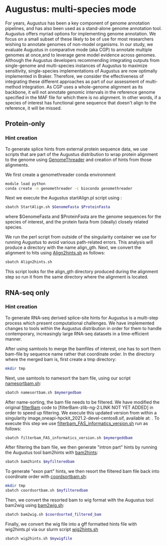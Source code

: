 # Augustus: multi-species mode
For years, Augustus has been a key component of genome annotation pipelines, and has also been used as a stand-alone genome annotation tool. Augustus offers myriad options for implementing genome annotation. We focus on a small subset of these likely to be of use for most researchers wishing to annotate genomes of non-model organisms. In our study, we evaluate Augustus in comparative mode (aka CGP) to annotate multiple genomes at once,and to leverage gene model evidence across genomes. Although the Augustus developers recommending integrating outputs from single-genome and multi-species instances of Augustus to maximize sensitivity, single-species implementations of Augustus are now optimally implemented in Braker. Therefore, we consider the effectiveness of integrating these different approaches as part of our assessment of multi-method integration. As CGP uses a whole-genome alignment as its backbone, it will not annotate genomic intervals in the reference genome specified in the MAF file for which there is no alignment. In other words, if a species of interest has functional gene sequence that doesn't align to the reference, it will be missed.

## Protein-only 
### Hint creation
To generate splice hints from external protein sequence data, we use scripts that are part of the Augustus distribution to wrap protein alignment to the genome using [GenomeThreader](https://genomethreader.org/) and creation of hints from those alignments. 

We first create a genomethreader conda environment
```bash
module load python
conda create -n genomethreader -c bioconda genomethreader
```

Next we execute the Augustus startAlign.pl script using []():
```bash
sbatch StartAlign.sh $GenomeFasta $ProteinFasta
```
where $GenomeFasta and $ProteinFasta are the genome sequences for the species of interest, and the protein fasta from (ideally) closely related species.

We run the perl script from outside of the singularity container we use for running Augustus to avoid various path-related errors. This analysis will produce a directory with the name align_gth. Next, we convert the alignment to hits using [Align2hints.sh]() as follows:
```bash
sbatch Align2hints.sh
```
This script looks for the align_gth directory produced during the alignment step so run it from the same directory where the alignment is located.


 
 





## RNA-seq only
### Hint creation
To generate RNA-seq derived splice-site hints for Augustus is a multi-step process which present computational challenges. We have implemented changes to tools within the Augustus distribution in order for them to handle contemporary, increasingly large RNA-seq datasets in a time-efficient manner. 

After using samtools to merge the bamfiles of interest, one has to sort them bam-file by sequence name rather that coordinate order. In the directory where the merged bam is, first create a tmp directory:
```bash
mkdir tmp
```
Next, use samtools to namesort the bam file, using our script [namesortbam.sh]():
```bash
sbatch namesortbam.sh $mymergedbam
```

After name-sorting, the bam file needs to be filtered. We have modified the original [filterBam](https://github.com/nextgenusfs/augustus/tree/master/auxprogs/filterBam) code to [filterBam-zlib-ng-2:LINK NOT YET ADDED] in order to speed up filtering. We execute this updated version from within a singularity image,oneapi-hpckit_2021.2-devel-centos8.sif, available at: . To execute this step we use [filterbam_FAS_informatics_version.sh](https://github.com/harvardinformatics/GenomeAnnotation/blob/master/ComparativeAugustus/slurm_scripts/filterbam_FAS_informatics_version.sh) run as follows:
```bash
sbatch filterbam_FAS_informatics_version.sh $mymergeddbam
```

After filtering the bam file, we then generate "intron part" hints by running the Augustus tool bam2hints with [bam2hints](https://github.com/harvardinformatics/GenomeAnnotation/blob/master/ComparativeAugustus/slurm_scripts/bam2hints.sh):
```bash
sbatch bam2hints $myfilteredbam
``` 

To generate "exon part" hints, we then resort the filtered bam file back into coordinate order with [coordsortbam.sh](https://github.com/harvardinformatics/GenomeAnnotation/blob/master/ComparativeAugustus/slurm_scripts/coordsortbam.sh):
```bash
mkdir tmp
sbatch coordsortbam.sh $myfilteredbam
```

Then, we convert the resorted bam to wig format with the Augustus tool bam2wig using [bam2wig.sh](https://github.com/harvardinformatics/GenomeAnnotation/blob/master/ComparativeAugustus/slurm_scripts/bam2wig.sh):
```bash
sbatch bam2wig.sh $coordsorted_filtered_bam
```
Finally, we convert the wig file into a gff formatted hints file with wig2hints.pl via our slurm script [wig2hints.sh](https://github.com/harvardinformatics/GenomeAnnotation/blob/master/ComparativeAugustus/slurm_scripts/wig2hints.sh)
```bash
sbatch wig2hints.sh $mywigfile
```
